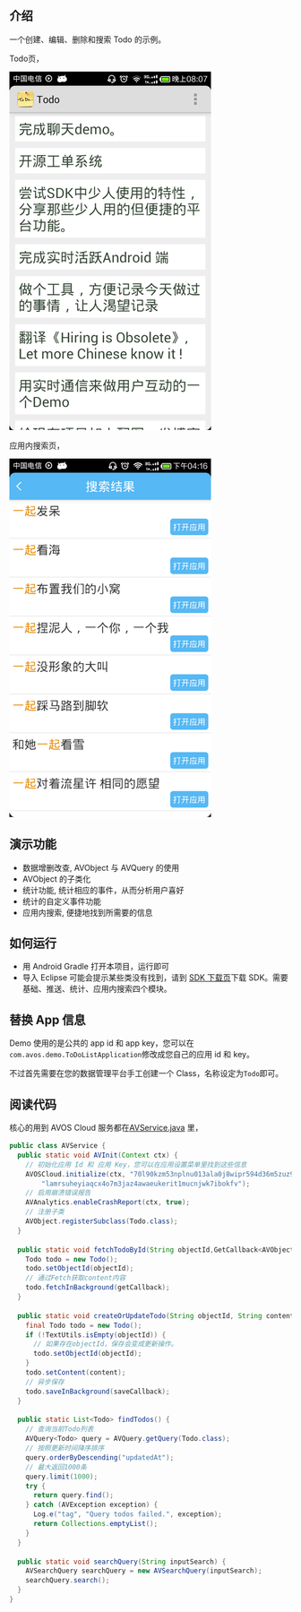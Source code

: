 ## 介绍

一个创建、编辑、删除和搜索 Todo 的示例。

Todo页，

![img](https://raw.githubusercontent.com/lzwjava/plan/master/android-todo-360.png)

应用内搜索页，

![img](https://raw.githubusercontent.com/lzwjava/plan/master/todo360.png)


## 演示功能

* 数据增删改查, AVObject 与 AVQuery 的使用
* AVObject 的子类化 
* 统计功能, 统计相应的事件，从而分析用户喜好
* 统计的自定义事件功能
* 应用内搜索, 便捷地找到所需要的信息

## 如何运行

* 用 Android Gradle 打开本项目，运行即可
* 导入 Eclipse 可能会提示某些类没有找到，请到 [SDK 下载页](https://leancloud.cn/docs/sdk_down.html)下载 SDK。需要基础、推送、统计、应用内搜索四个模块。

## 替换 App 信息

Demo 使用的是公共的 app id 和 app key，您可以在`com.avos.demo.ToDoListApplication`修改成您自己的应用 id 和 key。

不过首先需要在您的数据管理平台手工创建一个 Class，名称设定为`Todo`即可。

## 阅读代码 

核心的用到 AVOS Cloud 服务都在[AVService.java](https://github.com/avoscloud/Android-SDK-demos/blob/master/AVOSCloud-Todo/src/com/avos/demo/AVService.java) 里，

```java
public class AVService {
  public static void AVInit(Context ctx) {
    // 初始化应用 Id 和 应用 Key，您可以在应用设置菜单里找到这些信息
    AVOSCloud.initialize(ctx, "70l90kzm53nplnu013ala0j8wipr594d36m5zuz94ukvmh5s",
        "lamrsuheyiaqcx4o7m3jaz4awaeukerit1mucnjwk7ibokfv");
    // 启用崩溃错误报告
    AVAnalytics.enableCrashReport(ctx, true);
    // 注册子类
    AVObject.registerSubclass(Todo.class);
  }

  public static void fetchTodoById(String objectId,GetCallback<AVObject> getCallback) {
    Todo todo = new Todo();
    todo.setObjectId(objectId);
    // 通过Fetch获取content内容
    todo.fetchInBackground(getCallback);
  }

  public static void createOrUpdateTodo(String objectId, String content, SaveCallback saveCallback) {
    final Todo todo = new Todo();
    if (!TextUtils.isEmpty(objectId)) {
      // 如果存在objectId，保存会变成更新操作。
      todo.setObjectId(objectId);
    }
    todo.setContent(content);
    // 异步保存
    todo.saveInBackground(saveCallback);
  }

  public static List<Todo> findTodos() {
    // 查询当前Todo列表
    AVQuery<Todo> query = AVQuery.getQuery(Todo.class);
    // 按照更新时间降序排序
    query.orderByDescending("updatedAt");
    // 最大返回1000条
    query.limit(1000);
    try {
      return query.find();
    } catch (AVException exception) {
      Log.e("tag", "Query todos failed.", exception);
      return Collections.emptyList();
    }
  }

  public static void searchQuery(String inputSearch) {
    AVSearchQuery searchQuery = new AVSearchQuery(inputSearch);
    searchQuery.search();
  }
}
```
